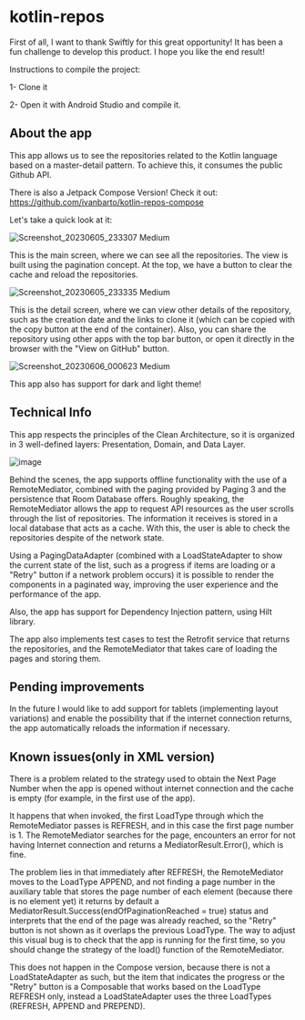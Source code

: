 # kotlin-repos

First of all, I want to thank Swiftly for this great opportunity! It has been a fun challenge to develop this product.
I hope you like the end result!

Instructions to compile the project:

1- Clone it

2- Open it with Android Studio and compile it.




## About the app

This app allows us to see the repositories related to the Kotlin language based on a master-detail pattern. To achieve this, it consumes the public Github API. 

There is also a Jetpack Compose Version! Check it out: https://github.com/ivanbarto/kotlin-repos-compose

Let's take a quick look at it:

![Screenshot_20230605_233307 Medium](https://github.com/ivanbarto/kotlin-repos/assets/66323499/eff80fda-f55f-48ac-9840-5db4e9dab58a)

This is the main screen, where we can see all the repositories. The view is built using the pagination concept. At the top, we have a button to clear the cache and reload the repositories.

![Screenshot_20230605_233335 Medium](https://github.com/ivanbarto/kotlin-repos/assets/66323499/adf6990b-b554-4140-9e96-7d480063e2ac)

This is the detail screen, where we can view other details of the repository, such as the creation date and the links to clone it (which can be copied with the copy button at the end of the container). Also, you can share the repository using other apps with the top bar button, or open it directly in the browser with the "View on GitHub" button.

![Screenshot_20230606_000623 Medium](https://github.com/ivanbarto/kotlin-repos/assets/66323499/8acce804-c982-45f3-ab13-d55f32de9a64)

This app also has support for dark and light theme!




## Technical Info

This app respects the principles of the Clean Architecture, so it is organized in 3 well-defined layers: Presentation, Domain, and Data Layer.

![image](https://github.com/ivanbarto/kotlin-repos/assets/66323499/2923aaf4-ba7d-4b07-9c54-a89aa4b011c7)

Behind the scenes, the app supports offline functionality with the use of a RemoteMediator, combined with the paging provided by Paging 3 and the persistence that Room Database offers. Roughly speaking, the RemoteMediator allows the app to request API resources as the user scrolls through the list of repositories. The information it receives is stored in a local database that acts as a cache. With this, the user is able to check the repositories despite of the network state.

Using a PagingDataAdapter (combined with a LoadStateAdapter to show the current state of the list, such as a progress if items are loading or a "Retry" button if a network problem occurs) it is possible to render the components in a paginated way, improving the user experience and the performance of the app.

Also, the app has support for Dependency Injection pattern, using Hilt library.

The app also implements test cases to test the Retrofit service that returns the repositories, and the RemoteMediator that takes care of loading the pages and storing them.




## Pending improvements

In the future I would like to add support for tablets (implementing layout variations) and enable the possibility that if the internet connection returns, the app automatically reloads the information if necessary.




## Known issues(only in XML version) 

There is a problem related to the strategy used to obtain the Next Page Number when the app is opened without internet connection and the cache is empty (for example, in the first use of the app). 

It happens that when invoked, the first LoadType through which the RemoteMediator passes is REFRESH, and in this case the first page number is 1. The RemoteMediator searches for the page, encounters an error for not having Internet connection and returns a MediatorResult.Error(), which is fine. 

The problem lies in that immediately after REFRESH, the RemoteMediator moves to the LoadType APPEND, and not finding a page number in the auxiliary table that stores the page number of each element (because there is no element yet) it returns by default a MediatorResult.Success(endOfPaginationReached = true) status and interprets that the end of the page was already reached, so the "Retry" button is not shown as it overlaps the previous LoadType. The way to adjust this visual bug is to check that the app is running for the first time, so you should change the strategy of the load() function of the RemoteMediator.

This does not happen in the Compose version, because there is not a LoadStateAdapter as such, but the item that indicates the progress or the "Retry" button is a Composable that works based on the LoadType REFRESH only, instead a LoadStateAdapter uses the three LoadTypes (REFRESH, APPEND and PREPEND).














